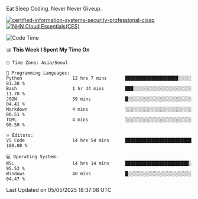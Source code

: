Eat Sleep Coding.
Never Never Giveup.

[![certified-information-systems-security-professional-cissp](https://github.com/user-attachments/assets/d259884f-7f9a-4d80-a663-6968ead7464a)](https://www.credly.com/badges/f394a010-85a0-450b-9136-8043af01d71c/public_url)
[![NHN Cloud Essentials(CES)](https://github.com/user-attachments/assets/f405dcae-c923-424d-927f-e993bac10fa9)](https://www.nhncloud.com/kr/edu/certification/search)


<!--START_SECTION:waka-->
![Code Time](http://img.shields.io/badge/Code%20Time-4%2C146%20hrs%2020%20mins-blue)

📊 **This Week I Spent My Time On** 

```text
🕑︎ Time Zone: Asia/Seoul

💬 Programming Languages: 
Python                   12 hrs 7 mins       ████████████████████░░░░░   81.38 % 
Bash                     1 hr 44 mins        ███░░░░░░░░░░░░░░░░░░░░░░   11.70 % 
JSON                     39 mins             █░░░░░░░░░░░░░░░░░░░░░░░░   04.41 % 
Markdown                 4 mins              ░░░░░░░░░░░░░░░░░░░░░░░░░   00.51 % 
TOML                     4 mins              ░░░░░░░░░░░░░░░░░░░░░░░░░   00.50 % 

🔥 Editors: 
VS Code                  14 hrs 54 mins      █████████████████████████   100.00 % 

💻 Operating System: 
WSL                      14 hrs 14 mins      ████████████████████████░   95.53 % 
Windows                  40 mins             █░░░░░░░░░░░░░░░░░░░░░░░░   04.47 % 
```


 Last Updated on 05/05/2025 18:37:08 UTC
<!--END_SECTION:waka-->
